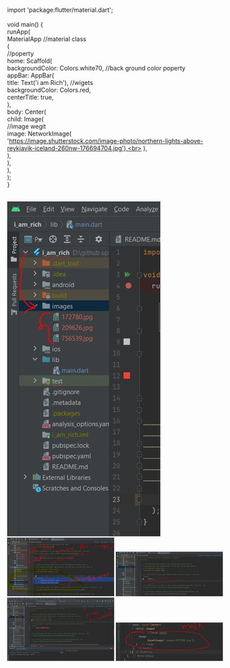 import 'package:flutter/material.dart';<br>
<br>
void main() {<br>
  runApp(<br>
    MaterialApp //material class<br>
        (<br>
      //poperty<br>
      home: Scaffold(<br>
        backgroundColor: Colors.white70, //back ground color poperty<br>
        appBar: AppBar(<br>
          title: Text('i am Rich'), //wigets<br>
          backgroundColor: Colors.red,<br>
          centerTitle: true,<br>
        ),<br>
        body: Center(<br>
          child: Image(<br>
            //image wegit<br>
            image: NetworkImage(<br>
                'https://image.shutterstock.com/image-photo/northern-lights-above-reykjavik-iceland-260nw-176694704.jpg'),<br>
          ),<br>
        ),<br>
      ),<br>
    ),<br>
  );<br>
}<br>
<br>

<img width="" src= "image directory.JPG"/>


<img width="250px" src= "flutter settings change for image directory.JPG"/>
<img width="250px" src= "flutter settings change for image directory 2.JPG"/>

<img width="250px" src= "incorporate the imag.JPG"/>


<img width="250px" src= "add img in main.JPG"/>